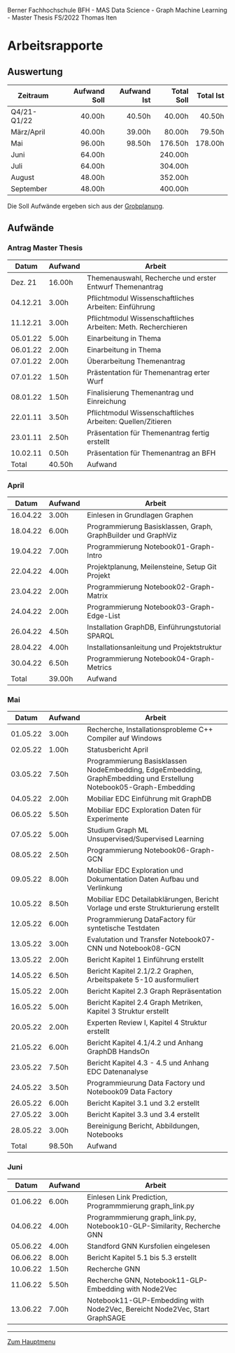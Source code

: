 Berner Fachhochschule BFH - MAS Data Science - Graph Machine Learning - Master Thesis FS/2022 Thomas Iten

# Arbeitsrapporte

## Auswertung

Zeitraum   | Aufwand Soll | Aufwand Ist |  Total Soll |   Total Ist
---------- | -----------: | ----------: | ----------: | ----------:
Q4/21-Q1/22|       40.00h |      40.50h |      40.00h |      40.50h
März/April |       40.00h |      39.00h |      80.00h |      79.50h
Mai        |       96.00h |      98.50h |     176.50h |     178.00h
Juni       |       64.00h |             |     240.00h |   
Juli       |       64.00h |             |     304.00h |     
August     |       48.00h |             |     352.00h |     
September  |       48.00h |             |     400.00h |   


Die Soll Aufwände ergeben sich aus der [Grobplanung](planning.md).

## Aufwände

### Antrag Master Thesis 

 Datum   | Aufwand  | Arbeit
-------- | -------- | ---------------------------------------------------------------
Dez. 21  |   16.00h | Themenauswahl, Recherche und erster Entwurf Themenantrag
04.12.21 |    3.00h | Pflichtmodul Wissenschaftliches Arbeiten: Einführung 
11.12.21 |    3.00h | Pflichtmodul Wissenschaftliches Arbeiten: Meth. Recherchieren 
05.01.22 |    5.00h | Einarbeitung in Thema
06.01.22 |    2.00h | Einarbeitung in Thema
07.01.22 |    2.00h | Überarbeitung Themenantrag
07.01.22 |    1.50h | Prästentation für Themenantrag erter Wurf
08.01.22 |    1.50h | Finalisierung Themenantrag und Einreichung
22.01.11 |    3.50h | Pflichtmodul Wissenschaftliches Arbeiten: Quellen/Zitieren
23.01.11 |    2.50h | Präsentation für Themenantrag fertig erstellt
10.02.11 |    0.50h | Präsentation für Themenantrag an BFH
Total    |   40.50h | Aufwand

### April

 Datum   | Aufwand  | Arbeit
-------- | -------- | ---------------------------------------------------------------
16.04.22 |    3.00h | Einlesen in Grundlagen Graphen
18.04.22 |    6.00h | Programmierung Basisklassen, Graph, GraphBuilder und GraphViz
19.04.22 |    7.00h | Programmierung Notebook01-Graph-Intro
22.04.22 |    4.00h | Projektplanung, Meilensteine, Setup Git Projekt
23.04.22 |    2.00h | Programmierung Notebook02-Graph-Matrix
24.04.22 |    2.00h | Programmierung Notebook03-Graph-Edge-List
26.04.22 |    4.50h | Installation GraphDB, Einführungstutorial SPARQL
28.04.22 |    4.00h | Installationsanleitung und Projektstruktur
30.04.22 |    6.50h | Programmierung Notebook04-Graph-Metrics 
Total    |   39.00h | Aufwand

### Mai

 Datum   | Aufwand  | Arbeit
-------- | -------- | ---------------------------------------------------------------
01.05.22 |    3.00h | Recherche, Installationsprobleme C++ Compiler auf Windows
02.05.22 |    1.00h | Statusbericht April
03.05.22 |    7.50h | Programmierung Basisklassen NodeEmbedding, EdgeEmbedding, GraphEmbedding und Erstellung Notebook05-Graph-Embedding
04.05.22 |    2.00h | Mobiliar EDC Einführung mit GraphDB  
06.05.22 |    5.50h | Mobiliar EDC Exploration Daten für Experimente
07.05.22 |    5.00h | Studium Graph ML Unsupervised/Supervised Learning
08.05.22 |    2.50h | Programmierung Notebook06-Graph-GCN
09.05.22 |    8.00h | Mobiliar EDC Exploration und Dokumentation Daten Aufbau und Verlinkung 
10.05.22 |    8.50h | Mobiliar EDC Detailabklärungen, Bericht Vorlage und erste Strukturierung erstellt
12.05.22 |    6.00h | Programmierung DataFactory für syntetische Testdaten
13.05.22 |    3.00h | Evalutation und Transfer Notebook07-CNN und Notebook08-GCN
13.05.22 |    2.00h | Bericht Kapitel 1 Einführung erstellt
14.05.22 |    6.50h | Bericht Kapitel 2.1/2.2 Graphen, Arbeitspakete 5-10 ausformuliert
15.05.22 |    2.00h | Bericht Kapitel 2.3 Graph Repräsentation
16.05.22 |    5.00h | Bericht Kapitel 2.4 Graph Metriken, Kapitel 3 Struktur erstellt
20.05.22 |    2.00h | Experten Review I, Kapitel 4 Struktur erstellt
21.05.22 |    6.00h | Bericht Kapitel 4.1/4.2 und Anhang GraphDB HandsOn
23.05.22 |    7.50h | Bericht Kapitel 4.3 - 4.5 und Anhang EDC Datenanalyse
24.05.22 |    3.50h | Programmieurung Data Factory und Notebook09 Data Factory 
26.05.22 |    6.00h | Bericht Kapitel 3.1 und 3.2 erstellt
27.05.22 |    3.00h | Bericht Kapitel 3.3 und 3.4 erstellt
28.05.22 |    3.00h | Bereinigung Bericht, Abbildungen, Notebooks
Total    |   98.50h | Aufwand

### Juni

 Datum   | Aufwand  | Arbeit
-------- | -------- | ---------------------------------------------------------------
01.06.22 |    6.00h | Einlesen Link Prediction, Programmmierung graph_link.py 
04.06.22 |    4.00h | Programmmierung graph_link.py, Notebook10-GLP-Similarity, Recherche GNN 
05.06.22 |    4.00h | Standford GNN Kursfolien eingelesen
06.06.22 |    8.00h | Bericht Kapitel 5.1 bis 5.3 erstellt
10.06.22 |    1.50h | Recherche GNN 
11.06.22 |    5.50h | Recherche GNN, Notebook11-GLP-Embedding with Node2Vec 
13.06.22 |    7.00h | Notebook11-GLP-Embedding with Node2Vec, Bereicht Node2Vec, Start GraphSAGE

---
[Zum Hauptmenu](../README.md)